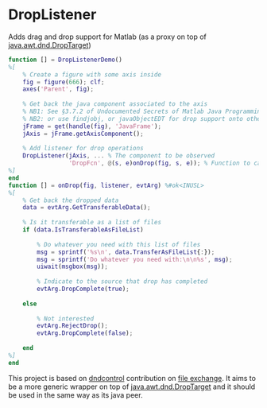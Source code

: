 # DropListener

Adds drag and drop support for Matlab (as a proxy on top of [java.awt.dnd.DropTarget](https://docs.oracle.com/javase/7/docs/api/java/awt/dnd/DropTarget.html))

```matlab
function [] = DropListenerDemo()
%[
    % Create a figure with some axis inside
    fig = figure(666); clf;
    axes('Parent', fig);
    
    % Get back the java component associated to the axis
    % NB1: See §3.7.2 of Undocumented Secrets of Matlab Java Programming
    % NB2: or use findjobj, or javaObjectEDT for drop support onto other component types
    jFrame = get(handle(fig), 'JavaFrame');
    jAxis = jFrame.getAxisComponent();
    
    % Add listener for drop operations
    DropListener(jAxis, ... % The component to be observed
                 'DropFcn', @(s, e)onDrop(fig, s, e)); % Function to call on drop operation    
%]
end
function [] = onDrop(fig, listener, evtArg) %#ok<INUSL>
%[
    % Get back the dropped data
    data = evtArg.GetTransferableData();
    
    % Is it transferable as a list of files
    if (data.IsTransferableAsFileList)       
        
        % Do whatever you need with this list of files
        msg = sprintf('%s\n', data.TransferAsFileList{:});
        msg = sprintf('Do whatever you need with:\n\n%s', msg);
        uiwait(msgbox(msg));
                
        % Indicate to the source that drop has completed 
        evtArg.DropComplete(true);
        
    else
    
        % Not interested
        evtArg.RejectDrop();
        evtArg.DropComplete(false);
        
    end
%]
end
```

This project is based on [dndcontrol](https://fr.mathworks.com/matlabcentral/fileexchange/53511-drag---drop-functionality-for-java-gui-components) contribution on [file exchange](https://fr.mathworks.com/matlabcentral/fileexchange/). It aims to be a more generic wrapper on top of [java.awt.dnd.DropTarget](https://docs.oracle.com/javase/7/docs/api/java/awt/dnd/DropTarget.html) and it should be used in the same way as its java peer.
